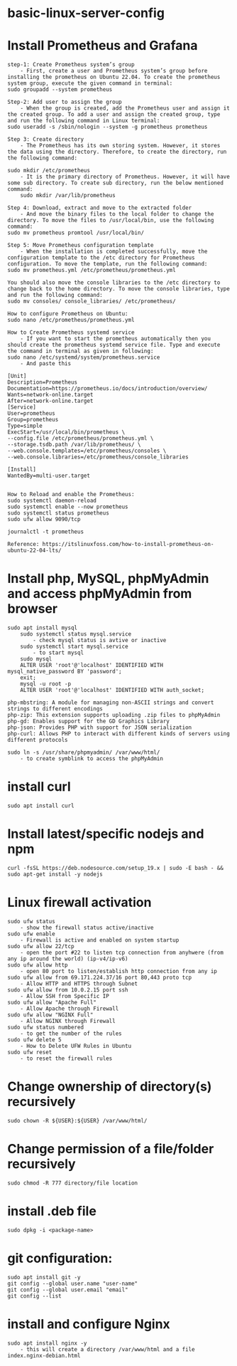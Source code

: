 # basic-linux-server-config

# Install Prometheus and Grafana

    step-1: Create Prometheus system’s group 
        - First, create a user and Prometheus system’s group before installing the prometheus on Ubuntu 22.04. To create the prometheus system group, execute the given command in terminal:
    sudo groupadd --system prometheus
    
    Step-2: Add user to assign the group
        - When the group is created, add the Prometheus user and assign it the created group. To add a user and assign the created group, type and run the following command in Linux terminal: 
    sudo useradd -s /sbin/nologin --system -g prometheus prometheus

    Step 3: Create directory
        - The Prometheus has its own storing system. However, it stores the data using the directory. Therefore, to create the directory, run the following command:
    
    sudo mkdir /etc/prometheus
        - It is the primary directory of Prometheus. However, it will have some sub directory. To create sub directory, run the below mentioned command:
        sudo mkdir /var/lib/prometheus
    
    Step 4: Download, extract and move to the extracted folder
        - And move the binary files to the local folder to change the directory. To move the files to /usr/local/bin, use the following command:
    sudo mv prometheus promtool /usr/local/bin/
    
    Step 5: Move Prometheus configuration template
        - When the installation is completed successfully, move the configuration template to the /etc directory for Prometheus configuration. To move the template, run the following command:
    sudo mv prometheus.yml /etc/prometheus/prometheus.yml
    
    You should also move the console libraries to the /etc directory to change back to the home directory. To move the console libraries, type and run the following command:
    sudo mv consoles/ console_libraries/ /etc/prometheus/

    How to configure Prometheus on Ubuntu:
    sudo nano /etc/prometheus/prometheus.yml

    How to Create Prometheus systemd service
        - If you want to start the prometheus automatically then you should create the prometheus systemd service file. Type and execute the command in terminal as given in following:
    sudo nano /etc/systemd/system/prometheus.service
        - And paste this

    [Unit]
    Description=Prometheus
    Documentation=https://prometheus.io/docs/introduction/overview/
    Wants=network-online.target
    After=network-online.target
    [Service]
    User=prometheus
    Group=prometheus
    Type=simple
    ExecStart=/usr/local/bin/prometheus \
    --config.file /etc/prometheus/prometheus.yml \
    --storage.tsdb.path /var/lib/prometheus/ \
    --web.console.templates=/etc/prometheus/consoles \
    --web.console.libraries=/etc/prometheus/console_libraries

    [Install]
    WantedBy=multi-user.target


    How to Reload and enable the Prometheus:
    sudo systemctl daemon-reload
    sudo systemctl enable --now prometheus
    sudo systemctl status prometheus
    sudo ufw allow 9090/tcp

    journalctl -t prometheus

    Reference: https://itslinuxfoss.com/how-to-install-prometheus-on-ubuntu-22-04-lts/

# Install php, MySQL, phpMyAdmin and access phpMyAdmin from browser

    sudo apt install mysql
        sudo systemctl status mysql.service
            - check mysql status is avtive or inactive
        sudo systemctl start mysql.service
            - to start mysql
        sudo mysql
        ALTER USER 'root'@'localhost' IDENTIFIED WITH mysql_native_password BY 'password';
        exit;
        mysql -u root -p
        ALTER USER 'root'@'localhost' IDENTIFIED WITH auth_socket;

    php-mbstring: A module for managing non-ASCII strings and convert strings to different encodings
    php-zip: This extension supports uploading .zip files to phpMyAdmin
    php-gd: Enables support for the GD Graphics Library
    php-json: Provides PHP with support for JSON serialization
    php-curl: Allows PHP to interact with different kinds of servers using different protocols

    sudo ln -s /usr/share/phpmyadmin/ /var/www/html/
        - to create symblink to access the phpMyAdmin

# install curl
    sudo apt install curl

# Install latest/specific nodejs and npm
    curl -fsSL https://deb.nodesource.com/setup_19.x | sudo -E bash - && sudo apt-get install -y nodejs

# Linux firewall activation
    sudo ufw status
        - show the firewall status active/inactive
    sudo ufw enable
        - Firewall is active and enabled on system startup
    sudo ufw allow 22/tcp
        - open the port #22 to listen tcp connection from anyhwere (from any ip around the world) (ip-v4/ip-v6)
    sudo ufw allow http
        - open 80 port to listen/establish http connection from any ip 
    sudo ufw allow from 69.171.224.37/16 port 80,443 proto tcp
        - Allow HTTP and HTTPS through Subnet
    sudo ufw allow from 10.0.2.15 port ssh
        - Allow SSH from Specific IP
    sudo ufw allow "Apache Full"
        - Allow Apache through Firewall
    sudo ufw allow "NGINX Full"
        - Allow NGINX through Firewall
    sudo ufw status numbered
        - to get the number of the rules
    sudo ufw delete 5
        - How to Delete UFW Rules in Ubuntu
    sudo ufw reset
        - to reset the firewall rules
        

# Change ownership of directory(s) recursively
    sudo chown -R ${USER}:${USER} /var/www/html/

# Change permission of a file/folder recursively
    sudo chmod -R 777 directory/file location

# install .deb file
    sudo dpkg -i <package-name>


# git configuration:
    sudo apt install git -y
    git config --global user.name "user-name"
    git config --global user.email "email"
    git config --list

# install and configure Nginx
    sudo apt install nginx -y 
        - this will create a directory /var/www/html and a file index.nginx-debian.html



